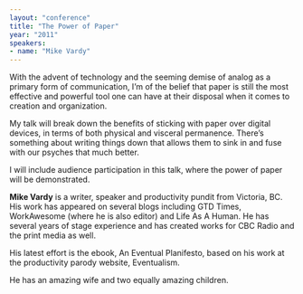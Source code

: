 ```yaml
---
layout: "conference"
title: "The Power of Paper"
year: "2011"
speakers:
- name: "Mike Vardy"
---
```



With the advent of technology and the seeming demise of analog as a primary
form of communication, I’m of the belief that paper is still the most
effective and powerful tool one can have at their disposal when it comes to
creation and organization.

My talk will break down the benefits of sticking with paper over digital
devices, in terms of both physical and visceral permanence. There’s something
about writing things down that allows them to sink in and fuse with our
psyches that much better.

I will include audience participation in this talk, where the power of paper
will be demonstrated.

**Mike Vardy** is a writer, speaker and productivity pundit from Victoria, BC.
His work has appeared on several blogs including GTD Times, WorkAwesome (where
he is also editor) and Life As A Human. He has several years of stage
experience and has created works for CBC Radio and the print media as well.

His latest effort is the ebook, An Eventual Planifesto, based on his work at
the productivity parody website, Eventualism.

He has an amazing wife and two equally amazing children.


[//]: # (Retrieved from https://web.archive.org/web/20210413201442/https://www.ideawave.ca/2011-conference/the-power-of-paper)